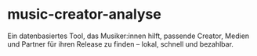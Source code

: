 # music-creator-analyse
Ein datenbasiertes Tool, das Musiker:innen hilft, passende Creator, Medien und Partner für ihren Release zu finden – lokal, schnell und bezahlbar.
